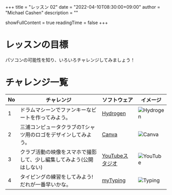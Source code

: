 +++
title = "レッスン 02"
date = "2022-04-10T08:30:00+09:00"
author = "Michael Cashen"
description = ""

showFullContent = true
readingTime = false
+++

# レッスンの目標
パソコンの可能性を知り、いろいろチャレンジしてみましょう！

# チャレンジ一覧
|No|チャレンジ|ソフトウェア|イメージ|
|----|----|----|----|
|1|ドラムマシーンでファンキーなビートを作ってみよう。|[Hydrogen](http://hydrogen-music.org/)|![Hydrogen](/images/lesson2_hydrogen.png)|
|2|三浦コンピュータクラブのTシャツ用のロゴをデザインしてみよう。|[Canva](https://www.canva.com/)|![Canva](/images/lesson2_canva.png)|
|3|クラブ活動の映像をスマホで撮影して、少し編集してみよう(公開はしない)|[YouTubeスタジオ](https://studio.youtube.com/)|![YouTube](/images/lesson2_youtube.png)|	
|4|タイピングの練習をしてみよう!だれが一番早いかな。|[myTyping](https://typing.twi1.me/game/200379)|![Typing](/images/lesson2_typing.png)|
